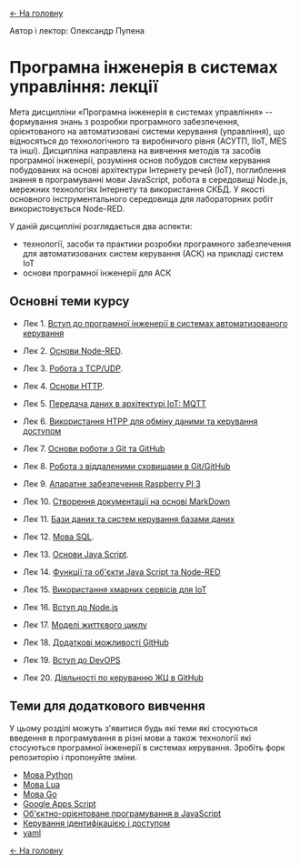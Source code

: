[<- На головну](../README.md)

Автор і лектор: Олександр Пупена 

# Програмна інженерія в системах управління: лекції

Мета дисципліни «Програмна інженерія в системах управління» -- формування знань з розробки програмного забезпечення, орієнтованого на автоматизовані системи керування (управління), що відносяться до технологічного та виробничого рівня (АСУТП, IIoT, MES та інші). Дисципліна направлена на вивчення методів та засобів програмної інженерії, розуміння основ побудов систем керування побудованих на основі архітектури Інтернету речей (IoT), поглиблення знання в програмуванні мови JavaScript, робота в середовищі Node.js, мережних технологіях Інтернету та використання СКБД. У якості основного інструментального середовища для лабораторних робіт використовується Node-RED.  

У даній дисципліні розглядається два аспекти:

- технології, засоби та практики розробки програмного забезпечення для автоматизованих систем керування (АСК) на прикладі систем IoT
- основи програмної інженерії для АСК

## Основні теми курсу

- Лек 1. [Вступ до програмної інженерії в системах автоматизованого керування](1_intro.md) 

- Лек 2. [Основи Node-RED](2_nodered.md).

- Лек 3. [Робота з TCP/UDP](3_tcpudp.md). 

- Лек 4. [Основи HTTP](4_http.md). 

- Лек 5. [Передача даних в архітектурі IoT: MQTT](5_mqtt.md)

- Лек 6. [Використання HTPP для обміну даними та керування доступом](6_httpapi.md)

- Лек 7. [Основи роботи з Git та GitHub](7_git.md)  

- Лек 8. [Робота з віддаленими сховищами в Git/GitHub](8_github.md)

- Лек 9. [Апаратне забезпечення Raspberry PI 3](9_rpi.md)

- Лек 10. [Створення документації на основі MarkDown](10_markdown.md)

- Лек 11. [Бази даних та систем керування базами даних](11_db.md)

- Лек 12. [Мова SQL](12_sql.md).

- Лек 13. [Основи Java Script](13_js.md). 

- Лек 14. [Функції та об'єкти Java Script та Node-RED](14_jsobjects.md)

- Лек 15. [Використання хмарних сервісів для IoT](15_cloud.md)

- Лек 16. [Вступ до Node.js](16_nodejs.md) 

- Лек 17. [Моделі життєвого циклу](17_lyfecycle.md)

- Лек 18. [Додаткові можливості GitHub](18_githubadd.md)

- Лек 19. [Вступ до DevOPS](19_devops.md)

- Лек 20. [Діяльності по керуванню ЖЦ в GitHub](20_githubwrkflw.md)


## Теми для додаткового вивчення

У цьому розділі можуть з'явитися будь які теми які стосуються введення в програмування в різні мови а також технології які стосуються програмної інженерії в системах керування. Зробіть форк репозиторію і пропонуйте зміни.

- [Мова Python](python.md)
- [Мова Lua](lua.md)
- [Мова Go](go.md)
- [Google Apps Script](gs.md)
- [Об'єктно-орієнтоване програмування в JavaScript](jsclass.md)
- [Керування ідентифікацією і доступом](secur.md)
- [yaml](yaml.md)

[<- На головну](../)

